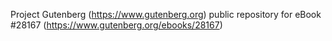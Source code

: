 Project Gutenberg (https://www.gutenberg.org) public repository for eBook #28167 (https://www.gutenberg.org/ebooks/28167)
